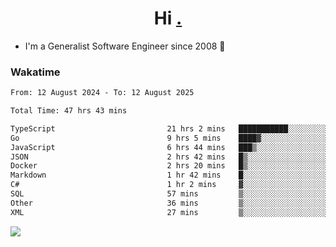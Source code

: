 <h1 align="center">Hi <a href="https://www.hackerrank.com/erasmosaraujo">.</a></h1>
 
- I'm a Generalist Software Engineer  since 2008 🚀
<!--  
<p align="left">
  <a href="https://github.com/erasmosoares/github-readme-stats">
    <img
      align="center"
      src="https://github-readme-stats.vercel.app/api/top-langs/?username=erasmosoares&theme=radical&layout=compact"
    />
  </a>
  <a href="https://github.com/erasmosoares/github-readme-stats">
    [![Harlok's WakaTime stats](https://github-readme-stats.vercel.app/api/wakatime?username=ffflabs)](https://github.com/anuraghazra/github-readme-stats)
  </a>
</p>

<!--
 ### Repo 
 
<p align="left">
 <a href="https://github.com/erasmosoares/github-readme-stats">
    <img
      align="center"
      height="165"
      src="https://github-readme-stats.vercel.app/api/pin?username=erasmosoares&repo=sample-node&title_color=fff&icon_color=f9f9f9&text_color=9f9f9f&bg_color=151515"
    />
  </a>
  <a href="https://github.com/erasmosoares/github-readme-stats">
    <img
      align="center"
      height="165"
      src="https://github-readme-stats.vercel.app/api/pin?username=erasmosoares&repo=sample-node&title_color=fff&icon_color=f9f9f9&text_color=9f9f9f&bg_color=151515"
    />
  </a>
</p>
-->

 ### Wakatime 

<!--START_SECTION:waka-->

```txt
From: 12 August 2024 - To: 12 August 2025

Total Time: 47 hrs 43 mins

TypeScript                         21 hrs 2 mins   ███████████░░░░░░░░░░░░░░   43.52 %
Go                                 9 hrs 5 mins    ████▓░░░░░░░░░░░░░░░░░░░░   18.81 %
JavaScript                         6 hrs 44 mins   ███▒░░░░░░░░░░░░░░░░░░░░░   13.96 %
JSON                               2 hrs 42 mins   █▒░░░░░░░░░░░░░░░░░░░░░░░   05.61 %
Docker                             2 hrs 20 mins   █▒░░░░░░░░░░░░░░░░░░░░░░░   04.84 %
Markdown                           1 hr 42 mins    █░░░░░░░░░░░░░░░░░░░░░░░░   03.54 %
C#                                 1 hr 2 mins     ▓░░░░░░░░░░░░░░░░░░░░░░░░   02.16 %
SQL                                57 mins         ▒░░░░░░░░░░░░░░░░░░░░░░░░   01.99 %
Other                              36 mins         ▒░░░░░░░░░░░░░░░░░░░░░░░░   01.25 %
XML                                27 mins         ▒░░░░░░░░░░░░░░░░░░░░░░░░   00.95 %
```

<!--END_SECTION:waka-->

![](https://komarev.com/ghpvc/?username=erasmosoares&color=brightgreen)
